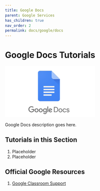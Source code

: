 ```yaml
---
title: Google Docs
parent: Google Services
has_children: true
nav_order: 2
permalink: docs/google/docs
---
```


# Google Docs Tutorials

<img src="/assets/google/docsLogo.png" style="width:300px;"/>

Google Docs description goes here.

## Tutorials in this Section
1. Placeholder
2. Placeholder

## Official Google Resources
1. <a href="https://support.google.com/edu/classroom/?hl=en#topic=6020277">Google Classroom Support</a>
